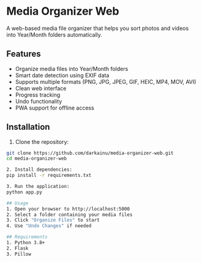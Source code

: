 # Media Organizer Web

A web-based media file organizer that helps you sort photos and videos into Year/Month folders automatically.

## Features
- Organize media files into Year/Month folders
- Smart date detection using EXIF data
- Supports multiple formats (PNG, JPG, JPEG, GIF, HEIC, MP4, MOV, AVI)
- Clean web interface
- Progress tracking
- Undo functionality
- PWA support for offline access

## Installation
1. Clone the repository:
```bash
git clone https://github.com/darkainu/media-organizer-web.git
cd media-organizer-web

2. Install dependencies:
pip install -r requirements.txt

3. Run the application:
python app.py

## Usage
1. Open your browser to http://localhost:5000
2. Select a folder containing your media files
3. Click "Organize Files" to start
4. Use "Undo Changes" if needed

## Requirements
1. Python 3.8+
2. Flask
3. Pillow